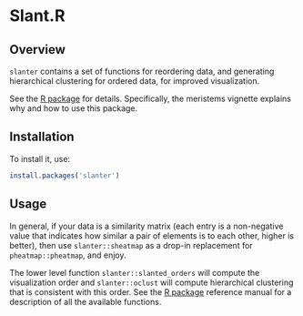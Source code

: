 Slant.R
=======

Overview
--------

``slanter`` contains a set of functions for reordering data, and generating hierarchical clustering
for ordered data, for improved visualization.

See the [R package](https://CRAN.R-project.org/package=slanter) for details. Specifically, the
meristems vignette explains why and how to use this package.

Installation
------------

To install it, use:

``` r
install.packages('slanter')
```

Usage
-----

In general, if your data is a similarity matrix (each entry is a non-negative value that indicates
how similar a pair of elements is to each other, higher is better), then use `slanter::sheatmap` as
a drop-in replacement for `pheatmap::pheatmap`, and enjoy.

The lower level function `slanter::slanted_orders` will compute the visualization order and
`slanter::oclust` will compute hierarchical clustering that is consistent with this order. See the
[R package](https://CRAN.R-project.org/package=slanter) reference manual for a description of all
the available functions.

